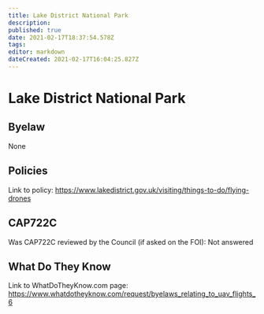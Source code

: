 ```yaml
---
title: Lake District National Park
description: 
published: true
date: 2021-02-17T18:37:54.578Z
tags: 
editor: markdown
dateCreated: 2021-02-17T16:04:25.827Z
---
```


# Lake District National Park



## Byelaw
None


## Policies

Link to policy: 
https://www.lakedistrict.gov.uk/visiting/things-to-do/flying-drones

## CAP722C

Was CAP722C reviewed by the Council (if asked on the FOI): Not answered

## What Do They Know

Link to WhatDoTheyKnow.com page: 
https://www.whatdotheyknow.com/request/byelaws_relating_to_uav_flights_6